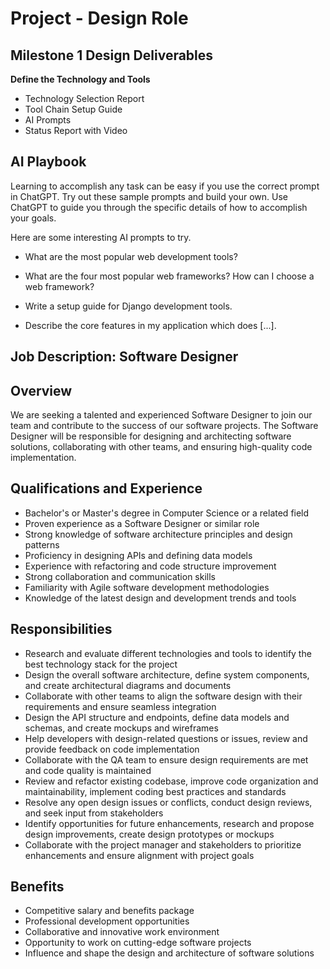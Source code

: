 # Project - Design Role

## Milestone 1 Design Deliverables

**Define the Technology and Tools**

* Technology Selection Report
* Tool Chain Setup Guide
* AI Prompts
* Status Report with Video

## AI Playbook

Learning to accomplish any task can be easy if you use the correct prompt in ChatGPT.
Try out these sample prompts and build your own.
Use ChatGPT to guide you through the specific details of how to accomplish your goals.

Here are some interesting AI prompts to try.

* What are the most popular web development tools?

* What are the four most popular web frameworks? How can I choose a web framework?

* Write a setup guide for Django development tools.

* Describe the core features in my application which does [...].


## Job Description: Software Designer

## Overview

We are seeking a talented and experienced Software Designer to join our team and contribute to the success of our software projects. The Software Designer will be responsible for designing and architecting software solutions, collaborating with other teams, and ensuring high-quality code implementation. 

## Qualifications and Experience

- Bachelor's or Master's degree in Computer Science or a related field
- Proven experience as a Software Designer or similar role
- Strong knowledge of software architecture principles and design patterns
- Proficiency in designing APIs and defining data models
- Experience with refactoring and code structure improvement
- Strong collaboration and communication skills
- Familiarity with Agile software development methodologies
- Knowledge of the latest design and development trends and tools

## Responsibilities

- Research and evaluate different technologies and tools to identify the best technology stack for the project
- Design the overall software architecture, define system components, and create architectural diagrams and documents
- Collaborate with other teams to align the software design with their requirements and ensure seamless integration
- Design the API structure and endpoints, define data models and schemas, and create mockups and wireframes
- Help developers with design-related questions or issues, review and provide feedback on code implementation
- Collaborate with the QA team to ensure design requirements are met and code quality is maintained
- Review and refactor existing codebase, improve code organization and maintainability, implement coding best practices and standards
- Resolve any open design issues or conflicts, conduct design reviews, and seek input from stakeholders
- Identify opportunities for future enhancements, research and propose design improvements, create design prototypes or mockups
- Collaborate with the project manager and stakeholders to prioritize enhancements and ensure alignment with project goals

## Benefits

- Competitive salary and benefits package
- Professional development opportunities
- Collaborative and innovative work environment
- Opportunity to work on cutting-edge software projects
- Influence and shape the design and architecture of software solutions


